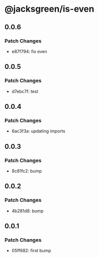 # @jacksgreen/is-even

## 0.0.6

### Patch Changes

- e87f794: fix even

## 0.0.5

### Patch Changes

- d7ebc7f: test

## 0.0.4

### Patch Changes

- 6ac3f3a: updating imports

## 0.0.3

### Patch Changes

- 8c81fc2: bump

## 0.0.2

### Patch Changes

- 4b281d8: bump

## 0.0.1

### Patch Changes

- 05ff682: first bump

